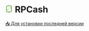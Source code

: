# <img src="src-tauri/icons/128x128.png" alt="drawing" width="24"/> RPCash

[📥 Для установки последней версии](https://github.com/kotivas/RPCash/releases/download/v1.0/RPCash_1.0.msi)
